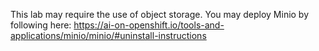 This lab may require the use of object storage. You may deploy Minio by following here: https://ai-on-openshift.io/tools-and-applications/minio/minio/#uninstall-instructions
